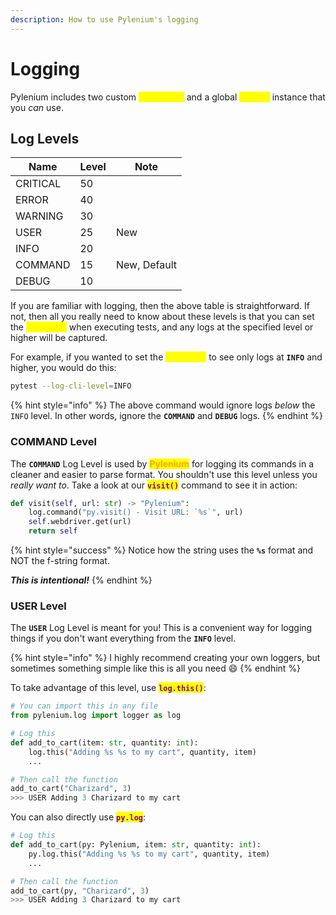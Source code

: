 ```yaml
---
description: How to use Pylenium's logging
---
```


# Logging

Pylenium includes two custom <mark style="color:yellow;">**Log Levels**</mark> and a global <mark style="color:yellow;">**Logger**</mark> instance that you _can_ use.

## Log Levels

| Name     | Level | Note         |
| -------- | ----- | ------------ |
| CRITICAL | 50    |              |
| ERROR    | 40    |              |
| WARNING  | 30    |              |
| USER     | 25    | New          |
| INFO     | 20    |              |
| COMMAND  | 15    | New, Default |
| DEBUG    | 10    |              |

If you are familiar with logging, then the above table is straightforward. If not, then all you really need to know about these levels is that you can set the <mark style="color:yellow;">**Log Level**</mark> when executing tests, and any logs at the specified level or higher will be captured.

For example, if you wanted to set the <mark style="color:yellow;">**Log Level**</mark> to see only logs at **`INFO`** and higher, you would do this:

```bash
pytest --log-cli-level=INFO
```

{% hint style="info" %}
The above command would ignore logs _below_ the `INFO` level. In other words, ignore the **`COMMAND`** and **`DEBUG`** logs.
{% endhint %}

### &#x20;COMMAND Level

The **`COMMAND`** Log Level is used by <mark style="color:orange;">**Pylenium**</mark> for logging its commands in a cleaner and easier to parse format. You shouldn't use this level unless you _really want to_. Take a look at our <mark style="color:purple;">**`visit()`**</mark> command to see it in action:

```python
def visit(self, url: str) -> "Pylenium":
    log.command("py.visit() - Visit URL: `%s`", url)
    self.webdriver.get(url)
    return self
```

{% hint style="success" %}
Notice how the string uses the **`%s`** format and NOT the f-string format.

_**This is intentional!**_
{% endhint %}

### USER Level

The **`USER`** Log Level is meant for you! This is a convenient way for logging things if you don't want everything from the **`INFO`** level.

{% hint style="info" %}
I highly recommend creating your own loggers, but sometimes something simple like this is all you need 😄
{% endhint %}

To take advantage of this level, use <mark style="color:purple;">**`log.this()`**</mark>:

```python
# You can import this in any file
from pylenium.log import logger as log

# Log this
def add_to_cart(item: str, quantity: int):
    log.this("Adding %s %s to my cart", quantity, item)
    ...

# Then call the function
add_to_cart("Charizard", 3)
>>> USER Adding 3 Charizard to my cart
```

You can also directly use <mark style="color:purple;">**`py.log`**</mark>:

```python
# Log this
def add_to_cart(py: Pylenium, item: str, quantity: int):
    py.log.this("Adding %s %s to my cart", quantity, item)
    ...

# Then call the function
add_to_cart(py, "Charizard", 3)
>>> USER Adding 3 Charizard to my cart
```
